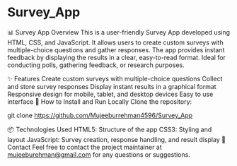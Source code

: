 # Survey_App
📊 Survey App
Overview
This is a user-friendly Survey App developed using HTML, CSS, and JavaScript. It allows users to create custom surveys with multiple-choice questions and gather responses. The app provides instant feedback by displaying the results in a clear, easy-to-read format. Ideal for conducting polls, gathering feedback, or research purposes.

✨ Features
Create custom surveys with multiple-choice questions
Collect and store survey responses
Display instant results in a graphical format
Responsive design for mobile, tablet, and desktop devices
Easy to use interface
🚀 How to Install and Run Locally
Clone the repository:

git clone https://github.com/Mujeeburrehman4596/Survey_App

📦 Technologies Used
HTML5: Structure of the app
CSS3: Styling and layout
JavaScript: Survey creation, response handling, and result display
📧 Contact
Feel free to contact the project maintainer at mujeeburehman@gmail.com for any questions or suggestions.


